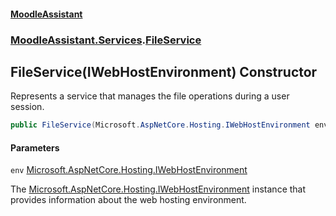 #### [MoodleAssistant](index.md 'index')
### [MoodleAssistant.Services](MoodleAssistant.Services.md 'MoodleAssistant.Services').[FileService](MoodleAssistant.Services.FileService.md 'MoodleAssistant.Services.FileService')

## FileService(IWebHostEnvironment) Constructor

Represents a service that manages the file operations during a user session.

```csharp
public FileService(Microsoft.AspNetCore.Hosting.IWebHostEnvironment env);
```
#### Parameters

<a name='MoodleAssistant.Services.FileService.FileService(Microsoft.AspNetCore.Hosting.IWebHostEnvironment).env'></a>

`env` [Microsoft.AspNetCore.Hosting.IWebHostEnvironment](https://docs.microsoft.com/en-us/dotnet/api/Microsoft.AspNetCore.Hosting.IWebHostEnvironment 'Microsoft.AspNetCore.Hosting.IWebHostEnvironment')

The [Microsoft.AspNetCore.Hosting.IWebHostEnvironment](https://docs.microsoft.com/en-us/dotnet/api/Microsoft.AspNetCore.Hosting.IWebHostEnvironment 'Microsoft.AspNetCore.Hosting.IWebHostEnvironment') instance that provides information about the web hosting environment.